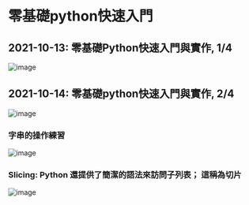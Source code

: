 # 零基礎python快速入門

## 2021-10-13: 零基礎Python快速入門與實作, 1/4

![image](https://user-images.githubusercontent.com/89304181/137237199-e0a93183-ba12-40c4-bd8c-b45bf4e6e203.png)

## 2021-10-14: 零基礎python快速入門與實作, 2/4

![image](https://user-images.githubusercontent.com/89304181/137237270-c8af5480-38a9-47b0-b9da-659e3f191b6c.png)

### 字串的操作練習

![image](https://user-images.githubusercontent.com/89304181/137237319-f4981c04-86b0-48e8-a162-1da72db9152b.png)

### Slicing: Python 還提供了簡潔的語法來訪問子列表； 這稱為切片

![image](https://user-images.githubusercontent.com/89304181/137243595-c0455322-7045-4a8e-9a02-e06549b81a4d.png)

